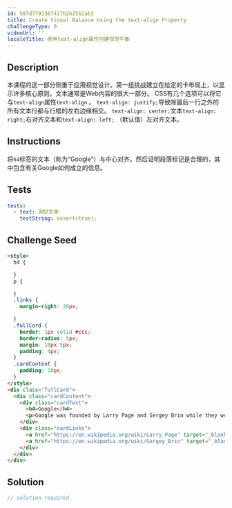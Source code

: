 ```yaml
---
id: 587d7791367417b2b2512ab3
title: Create Visual Balance Using the text-align Property
challengeType: 0
videoUrl: ''
localeTitle: 使用text-align属性创建视觉平衡
---
```


## Description
<section id="description">本课程的这一部分侧重于应用视觉设计。第一组挑战建立在给定的卡布局上，以显示许多核心原则。文本通常是Web内容的很大一部分。 CSS有几个选项可以将它与<code>text-align</code>属性<code>text-align</code> 。 <code>text-align: justify;</code>导致除最后一行之外的所有文本行都与行框的左右边缘相交。 <code>text-align: center;</code>文本<code>text-align: right;</code>右对齐文本和<code>text-align: left;</code> （默认值）左对齐文本。 </section>

## Instructions
<section id="instructions">将<code>h4</code>标签的文本（称为“Google”）与中心对齐。然后证明段落标记是合理的，其中包含有关Google如何成立的信息。 </section>

## Tests
<section id='tests'>

```yml
tests:
  - text: 測試文本
    testString: assert(true);

```

</section>

## Challenge Seed
<section id='challengeSeed'>

<div id='html-seed'>

```html
<style>
  h4 {

  }
  p {

  }
  .links {
    margin-right: 20px;

  }
  .fullCard {
    border: 1px solid #ccc;
    border-radius: 5px;
    margin: 10px 5px;
    padding: 4px;
  }
  .cardContent {
    padding: 10px;
  }
</style>
<div class="fullCard">
  <div class="cardContent">
    <div class="cardText">
      <h4>Google</h4>
      <p>Google was founded by Larry Page and Sergey Brin while they were Ph.D. students at Stanford University.</p>
    </div>
    <div class="cardLinks">
      <a href="https://en.wikipedia.org/wiki/Larry_Page" target="_blank" class="links">Larry Page</a>
      <a href="https://en.wikipedia.org/wiki/Sergey_Brin" target="_blank" class="links">Sergey Brin</a>
    </div>
  </div>
</div>

```

</div>



</section>

## Solution
<section id='solution'>

```js
// solution required
```
</section>
